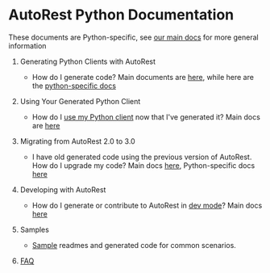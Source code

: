 # AutoRest Python Documentation

These documents are Python-specific, see [our main docs](https://github.com/Azure/autorest/tree/master/docs) for more general information


1. Generating Python Clients with AutoRest
    - How do I generate code? Main documents are [here][main_generate], while here are the [python-specific docs][python_generate]

2. Using Your Generated Python Client
    - How do I [use my Python client][python_client] now that I've generated it? Main docs are [here][main_client]

3. Migrating from AutoRest 2.0 to 3.0
    - I have old generated code using the previous version of AutoRest. How do I upgrade my code? Main docs [here][main_migrate], Python-specific docs [here][python_migrate]

4. Developing with AutoRest
    - How do I generate or contribute to AutoRest in [dev mode](./developer/readme.md)? Main docs [here][main_dev]

5. Samples
    - [Sample](./samples/readme.md) readmes and generated code for common scenarios.

6. [FAQ](./faq.md)

<!-- LINKS -->
[main_generate]: https://github.com/Azure/autorest/tree/master/docs/generate/readme.md
[python_generate]: ./generate/readme.md
[python_client]: ./client/readme.md
[main_client]: https://github.com/Azure/autorest/tree/master/docs/generate/client.md
[main_migrate]: https://github.com/Azure/autorest/tree/master/docs/migrate/readme.md
[python_migrate]: ./migrate/readme.md
[python_dev]: ./developer/readme.md
[main_dev]: https://github.com/Azure/autorest/tree/master/docs/dev/readme.md